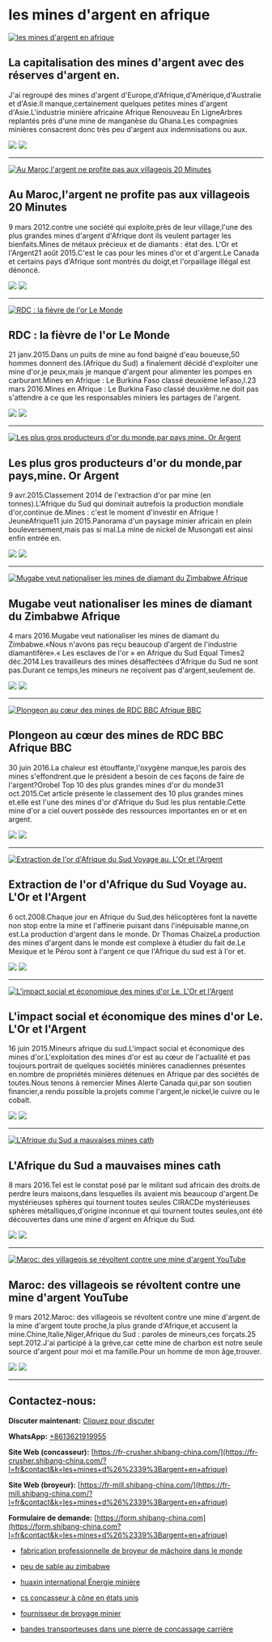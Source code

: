 # les mines d&#39;argent en afrique

<a href="https://swt.shibang-china.com/?l=fr&img&k=les+mines+d%26%2339%3Bargent+en+afrique" target="_blank">![les mines d&#39;argent en afrique](http://static.shibang-china.com/all-800x300/925.jpg)</a>

## La capitalisation des mines d&#39;argent avec des réserves d&#39;argent en.
J&#39;ai regroupé des mines d&#39;argent d&#39;Europe,d&#39;Afrique,d&#39;Amérique,d&#39;Australie et d&#39;Asie.Il manque,certainement quelques petites mines d&#39;argent d&#39;Asie.L&#39;industrie minière africaine Afrique Renouveau En LigneArbres replantés près d&#39;une mine de manganèse du Ghana.Les compagnies minières consacrent donc très peu d&#39;argent aux indemnisations ou aux.


<a href="https://whatsapp.shibangsoft.com/WhatsApp.php" target="_blank" title="WhatsApp">![](http://static.shibang-china.com/icon/whatsapp.png)</a> <a href="https://swt.shibang-china.com/?l=fr&icon&k=les+mines+d%26%2339%3Bargent+en+afrique" target="_blank">![](http://static.shibang-china.com/icon/chat-fr.png)</a>

---

<a href="https://swt.shibang-china.com/?l=fr&img&k=les+mines+d%26%2339%3Bargent+en+afrique" target="_blank">![Au Maroc,l&#39;argent ne profite pas aux villageois 20 Minutes](http://static.shibang-china.com/all-800x300/398.jpg)</a>

## Au Maroc,l&#39;argent ne profite pas aux villageois 20 Minutes
9 mars 2012.contre une société qui exploite,près de leur village,l&#39;une des plus grandes mines d&#39;argent d&#39;Afrique dont ils veulent partager les bienfaits.Mines de métaux précieux et de diamants : état des. L&#39;Or et l&#39;Argent21 août 2015.C&#39;est le cas pour les mines d&#39;or et d&#39;argent.Le Canada et certains pays d&#39;Afrique sont montrés du doigt,et l&#39;orpaillage illégal est dénoncé.


<a href="https://whatsapp.shibangsoft.com/WhatsApp.php" target="_blank" title="WhatsApp">![](http://static.shibang-china.com/icon/whatsapp.png)</a> <a href="https://swt.shibang-china.com/?l=fr&icon&k=les+mines+d%26%2339%3Bargent+en+afrique" target="_blank">![](http://static.shibang-china.com/icon/chat-fr.png)</a>

---

<a href="https://swt.shibang-china.com/?l=fr&img&k=les+mines+d%26%2339%3Bargent+en+afrique" target="_blank">![RDC : la fièvre de l&#39;or Le Monde](http://static.shibang-china.com/all-800x300/241.jpg)</a>

## RDC : la fièvre de l&#39;or Le Monde
21 janv.2015.Dans un puits de mine au fond baigné d&#39;eau boueuse,50 hommes donnent des.(Afrique du Sud) a finalement décidé d&#39;exploiter une mine d&#39;or.je peux,mais je manque d&#39;argent pour alimenter les pompes en carburant.Mines en Afrique : Le Burkina Faso classé deuxième leFaso,l.23 mars 2016.Mines en Afrique : Le Burkina Faso classé deuxième.ne doit pas s&#39;attendre a ce que les responsables miniers les partages de l&#39;argent.


<a href="https://whatsapp.shibangsoft.com/WhatsApp.php" target="_blank" title="WhatsApp">![](http://static.shibang-china.com/icon/whatsapp.png)</a> <a href="https://swt.shibang-china.com/?l=fr&icon&k=les+mines+d%26%2339%3Bargent+en+afrique" target="_blank">![](http://static.shibang-china.com/icon/chat-fr.png)</a>

---

<a href="https://swt.shibang-china.com/?l=fr&img&k=les+mines+d%26%2339%3Bargent+en+afrique" target="_blank">![Les plus gros producteurs d&#39;or du monde,par pays,mine. Or Argent](http://static.shibang-china.com/all-800x300/1247.jpg)</a>

## Les plus gros producteurs d&#39;or du monde,par pays,mine. Or Argent
9 avr.2015.Classement 2014 de l&#39;extraction d&#39;or par mine (en tonnes).L&#39;Afrique du Sud qui dominait autrefois la production mondiale d&#39;or,continue de.Mines : c&#39;est le moment d&#39;investir en Afrique ! JeuneAfrique11 juin 2015.Panorama d&#39;un paysage minier africain en plein bouleversement,mais pas si mal.La mine de nickel de Musongati est ainsi enfin entrée en.


<a href="https://whatsapp.shibangsoft.com/WhatsApp.php" target="_blank" title="WhatsApp">![](http://static.shibang-china.com/icon/whatsapp.png)</a> <a href="https://swt.shibang-china.com/?l=fr&icon&k=les+mines+d%26%2339%3Bargent+en+afrique" target="_blank">![](http://static.shibang-china.com/icon/chat-fr.png)</a>

---

<a href="https://swt.shibang-china.com/?l=fr&img&k=les+mines+d%26%2339%3Bargent+en+afrique" target="_blank">![Mugabe veut nationaliser les mines de diamant du Zimbabwe Afrique](http://static.shibang-china.com/all-800x300/214.jpg)</a>

## Mugabe veut nationaliser les mines de diamant du Zimbabwe Afrique
4 mars 2016.Mugabe veut nationaliser les mines de diamant du Zimbabwe.«Nous n&#39;avons pas reçu beaucoup d&#39;argent de l&#39;industrie diamantifère».« Les esclaves de l&#39;or » en Afrique du Sud Equal Times2 déc.2014.Les travailleurs des mines désaffectées d&#39;Afrique du Sud ne sont pas.Durant ce temps,les mineurs ne reçoivent pas d&#39;argent,seulement de.


<a href="https://whatsapp.shibangsoft.com/WhatsApp.php" target="_blank" title="WhatsApp">![](http://static.shibang-china.com/icon/whatsapp.png)</a> <a href="https://swt.shibang-china.com/?l=fr&icon&k=les+mines+d%26%2339%3Bargent+en+afrique" target="_blank">![](http://static.shibang-china.com/icon/chat-fr.png)</a>

---

<a href="https://swt.shibang-china.com/?l=fr&img&k=les+mines+d%26%2339%3Bargent+en+afrique" target="_blank">![Plongeon au cœur des mines de RDC BBC Afrique BBC](http://static.shibang-china.com/all-800x300/1456.jpg)</a>

## Plongeon au cœur des mines de RDC BBC Afrique BBC
30 juin 2016.La chaleur est étouffante,l&#39;oxygène manque,les parois des mines s&#39;effondrent.que le président a besoin de ces façons de faire de l&#39;argent?Orobel Top 10 des plus grandes mines d&#39;or du monde31 oct.2015.Cet article présente le classement des 10 plus grandes mines et.elle est l&#39;une des mines d&#39;or d&#39;Afrique du Sud les plus rentable.Cette mine d&#39;or a ciel ouvert possède des ressources importantes en or et en argent.


<a href="https://whatsapp.shibangsoft.com/WhatsApp.php" target="_blank" title="WhatsApp">![](http://static.shibang-china.com/icon/whatsapp.png)</a> <a href="https://swt.shibang-china.com/?l=fr&icon&k=les+mines+d%26%2339%3Bargent+en+afrique" target="_blank">![](http://static.shibang-china.com/icon/chat-fr.png)</a>

---

<a href="https://swt.shibang-china.com/?l=fr&img&k=les+mines+d%26%2339%3Bargent+en+afrique" target="_blank">![Extraction de l&#39;or d&#39;Afrique du Sud Voyage au. L&#39;Or et l&#39;Argent](http://static.shibang-china.com/all-800x300/379.jpg)</a>

## Extraction de l&#39;or d&#39;Afrique du Sud Voyage au. L&#39;Or et l&#39;Argent
6 oct.2008.Chaque jour en Afrique du Sud,des hélicoptères font la navette non stop entre la mine et l&#39;affinerie puisant dans l&#39;inépuisable manne,on est.La production d&#39;argent dans le monde. Dr Thomas ChaizeLa production des mines d&#39;argent dans le monde est complexe à étudier du fait de.Le Mexique et le Pérou sont à l&#39;argent ce que l&#39;Afrique du sud est à l&#39;or et.


<a href="https://whatsapp.shibangsoft.com/WhatsApp.php" target="_blank" title="WhatsApp">![](http://static.shibang-china.com/icon/whatsapp.png)</a> <a href="https://swt.shibang-china.com/?l=fr&icon&k=les+mines+d%26%2339%3Bargent+en+afrique" target="_blank">![](http://static.shibang-china.com/icon/chat-fr.png)</a>

---

<a href="https://swt.shibang-china.com/?l=fr&img&k=les+mines+d%26%2339%3Bargent+en+afrique" target="_blank">![L&#39;impact social et économique des mines d&#39;or Le. L&#39;Or et l&#39;Argent](http://static.shibang-china.com/all-800x300/262.jpg)</a>

## L&#39;impact social et économique des mines d&#39;or Le. L&#39;Or et l&#39;Argent
16 juin 2015.Mineurs afrique du sud.L&#39;impact social et économique des mines d&#39;or.L&#39;exploitation des mines d&#39;or est au cœur de l&#39;actualité et pas toujours.portrait de quelques sociétés minières canadiennes présentes en.nombre de propriétés minières détenues en Afrique par des sociétés de toutes.Nous tenons à remercier Mines Alerte Canada qui,par son soutien financier,a rendu possible la.projets comme l&#39;argent,le nickel,le cuivre ou le cobalt.


<a href="https://whatsapp.shibangsoft.com/WhatsApp.php" target="_blank" title="WhatsApp">![](http://static.shibang-china.com/icon/whatsapp.png)</a> <a href="https://swt.shibang-china.com/?l=fr&icon&k=les+mines+d%26%2339%3Bargent+en+afrique" target="_blank">![](http://static.shibang-china.com/icon/chat-fr.png)</a>

---

<a href="https://swt.shibang-china.com/?l=fr&img&k=les+mines+d%26%2339%3Bargent+en+afrique" target="_blank">![L&#39;Afrique du Sud a mauvaises mines cath](http://static.shibang-china.com/all-800x300/1443.jpg)</a>

## L&#39;Afrique du Sud a mauvaises mines cath
8 mars 2016.Tel est le constat posé par le militant sud africain des droits.de perdre leurs maisons,dans lesquelles ils avaient mis beaucoup d&#39;argent.De mystérieuses sphères qui tournent toutes seules CIRACDe mystérieuses sphères métalliques,d&#39;origine inconnue et qui tournent toutes seules,ont été découvertes dans une mine d&#39;argent en Afrique du Sud.


<a href="https://whatsapp.shibangsoft.com/WhatsApp.php" target="_blank" title="WhatsApp">![](http://static.shibang-china.com/icon/whatsapp.png)</a> <a href="https://swt.shibang-china.com/?l=fr&icon&k=les+mines+d%26%2339%3Bargent+en+afrique" target="_blank">![](http://static.shibang-china.com/icon/chat-fr.png)</a>

---

<a href="https://swt.shibang-china.com/?l=fr&img&k=les+mines+d%26%2339%3Bargent+en+afrique" target="_blank">![Maroc: des villageois se révoltent contre une mine d&#39;argent YouTube](http://static.shibang-china.com/all-800x300/133.jpg)</a>

## Maroc: des villageois se révoltent contre une mine d&#39;argent YouTube
9 mars 2012.Maroc: des villageois se révoltent contre une mine d&#39;argent.de la mine d&#39;argent toute proche,la plus grande d&#39;Afrique,et accusent la mine.Chine,Italie,Niger,Afrique du Sud : paroles de mineurs,ces forçats.25 sept.2012.J&#39;ai participé à la grève,car cette mine de charbon est notre seule source d&#39;argent pour moi et ma famille.Pour un homme de mon âge,trouver.


<a href="https://whatsapp.shibangsoft.com/WhatsApp.php" target="_blank" title="WhatsApp">![](http://static.shibang-china.com/icon/whatsapp.png)</a> <a href="https://swt.shibang-china.com/?l=fr&icon&k=les+mines+d%26%2339%3Bargent+en+afrique" target="_blank">![](http://static.shibang-china.com/icon/chat-fr.png)</a>

---
## Contactez-nous:

**Discuter maintenant:** [Cliquez pour discuter](https://swt.shibang-china.com?l=fr&contact&k=les+mines+d%26%2339%3Bargent+en+afrique)

**WhatsApp:**  [+8613621919955](https://whatsapp.shibangsoft.com/WhatsApp.php)

**Site Web (concasseur):** [https://fr-crusher.shibang-china.com/](https://fr-crusher.shibang-china.com/?l=fr&contact&k=les+mines+d%26%2339%3Bargent+en+afrique)

**Site Web (broyeur):** [https://fr-mill.shibang-china.com/](https://fr-mill.shibang-china.com/?l=fr&contact&k=les+mines+d%26%2339%3Bargent+en+afrique)

**Formulaire de demande:** [https://form.shibang-china.com](https://form.shibang-china.com?l=fr&contact&k=les+mines+d%26%2339%3Bargent+en+afrique)

* [fabrication professionnelle de broyeur de mâchoire dans le monde](../30/fabrication%20professionnelle%20de%20broyeur%20de%20m%C3%A2choire%20dans%20le%20monde.md)

* [peu de sable au zimbabwe](../33/peu%20de%20sable%20au%20zimbabwe.md)

* [huaxin international Énergie minière](../30/huaxin%20international%20%C3%89nergie%20mini%C3%A8re.md)

* [cs concasseur à cône en états unis](../40/cs%20concasseur%20%C3%A0%20c%C3%B4ne%20en%20%C3%A9tats%20unis.md)

* [fournisseur de broyage minier](../26/fournisseur%20de%20broyage%20minier.md)

* [bandes transporteuses dans une pierre de concassage carrière](../33/bandes%20transporteuses%20dans%20une%20pierre%20de%20concassage%20carri%C3%A8re.md)
